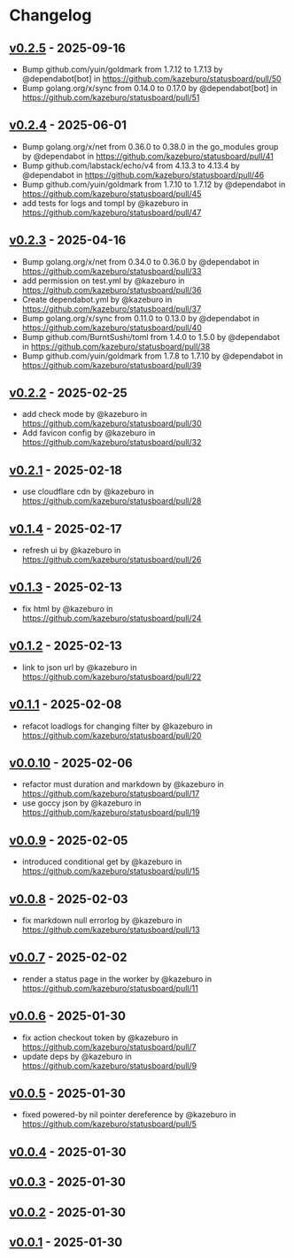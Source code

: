 # Changelog

## [v0.2.5](https://github.com/kazeburo/statusboard/compare/v0.2.4...v0.2.5) - 2025-09-16
- Bump github.com/yuin/goldmark from 1.7.12 to 1.7.13 by @dependabot[bot] in https://github.com/kazeburo/statusboard/pull/50
- Bump golang.org/x/sync from 0.14.0 to 0.17.0 by @dependabot[bot] in https://github.com/kazeburo/statusboard/pull/51

## [v0.2.4](https://github.com/kazeburo/statusboard/compare/v0.2.3...v0.2.4) - 2025-06-01
- Bump golang.org/x/net from 0.36.0 to 0.38.0 in the go_modules group by @dependabot in https://github.com/kazeburo/statusboard/pull/41
- Bump github.com/labstack/echo/v4 from 4.13.3 to 4.13.4 by @dependabot in https://github.com/kazeburo/statusboard/pull/46
- Bump github.com/yuin/goldmark from 1.7.10 to 1.7.12 by @dependabot in https://github.com/kazeburo/statusboard/pull/45
- add tests for logs and tompl by @kazeburo in https://github.com/kazeburo/statusboard/pull/47

## [v0.2.3](https://github.com/kazeburo/statusboard/compare/v0.2.2...v0.2.3) - 2025-04-16
- Bump golang.org/x/net from 0.34.0 to 0.36.0 by @dependabot in https://github.com/kazeburo/statusboard/pull/33
- add permission on test.yml by @kazeburo in https://github.com/kazeburo/statusboard/pull/36
- Create dependabot.yml by @kazeburo in https://github.com/kazeburo/statusboard/pull/37
- Bump golang.org/x/sync from 0.11.0 to 0.13.0 by @dependabot in https://github.com/kazeburo/statusboard/pull/40
- Bump github.com/BurntSushi/toml from 1.4.0 to 1.5.0 by @dependabot in https://github.com/kazeburo/statusboard/pull/38
- Bump github.com/yuin/goldmark from 1.7.8 to 1.7.10 by @dependabot in https://github.com/kazeburo/statusboard/pull/39

## [v0.2.2](https://github.com/kazeburo/statusboard/compare/v0.2.1...v0.2.2) - 2025-02-25
- add check mode by @kazeburo in https://github.com/kazeburo/statusboard/pull/30
- Add favicon config by @kazeburo in https://github.com/kazeburo/statusboard/pull/32

## [v0.2.1](https://github.com/kazeburo/statusboard/compare/v0.2.0...v0.2.1) - 2025-02-18
- use cloudflare cdn by @kazeburo in https://github.com/kazeburo/statusboard/pull/28

## [v0.1.4](https://github.com/kazeburo/statusboard/compare/v0.1.3...v0.1.4) - 2025-02-17
- refresh ui by @kazeburo in https://github.com/kazeburo/statusboard/pull/26

## [v0.1.3](https://github.com/kazeburo/statusboard/compare/v0.1.2...v0.1.3) - 2025-02-13
- fix html by @kazeburo in https://github.com/kazeburo/statusboard/pull/24

## [v0.1.2](https://github.com/kazeburo/statusboard/compare/v0.1.1...v0.1.2) - 2025-02-13
- link to json url by @kazeburo in https://github.com/kazeburo/statusboard/pull/22

## [v0.1.1](https://github.com/kazeburo/statusboard/compare/v0.1.0...v0.1.1) - 2025-02-08
- refacot loadlogs for changing filter by @kazeburo in https://github.com/kazeburo/statusboard/pull/20

## [v0.0.10](https://github.com/kazeburo/statusboard/compare/v0.0.9...v0.0.10) - 2025-02-06
- refactor must duration and markdown by @kazeburo in https://github.com/kazeburo/statusboard/pull/17
- use goccy json by @kazeburo in https://github.com/kazeburo/statusboard/pull/19

## [v0.0.9](https://github.com/kazeburo/statusboard/compare/v0.0.8...v0.0.9) - 2025-02-05
- introduced conditional get by @kazeburo in https://github.com/kazeburo/statusboard/pull/15

## [v0.0.8](https://github.com/kazeburo/statusboard/compare/v0.0.7...v0.0.8) - 2025-02-03
- fix markdown null errorlog by @kazeburo in https://github.com/kazeburo/statusboard/pull/13

## [v0.0.7](https://github.com/kazeburo/statusboard/compare/v0.0.6...v0.0.7) - 2025-02-02
- render a status page in the worker by @kazeburo in https://github.com/kazeburo/statusboard/pull/11

## [v0.0.6](https://github.com/kazeburo/statusboard/compare/v0.0.5...v0.0.6) - 2025-01-30
- fix action checkout token by @kazeburo in https://github.com/kazeburo/statusboard/pull/7
- update deps by @kazeburo in https://github.com/kazeburo/statusboard/pull/9

## [v0.0.5](https://github.com/kazeburo/statusboard/compare/v0.0.4...v0.0.5) - 2025-01-30
- fixed powered-by nil pointer dereference by @kazeburo in https://github.com/kazeburo/statusboard/pull/5

## [v0.0.4](https://github.com/kazeburo/statusboard/compare/v0.0.3...v0.0.4) - 2025-01-30

## [v0.0.3](https://github.com/kazeburo/statusboard/compare/v0.0.2...v0.0.3) - 2025-01-30

## [v0.0.2](https://github.com/kazeburo/statusboard/compare/v0.0.1...v0.0.2) - 2025-01-30

## [v0.0.1](https://github.com/kazeburo/statusboard/commits/v0.0.1) - 2025-01-30
